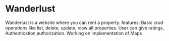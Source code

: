 # Wanderlust
Wanderlust is a website where you can rent a property.
features:
Basic crud operations like list, delete, update, view all properties.
User can give ratings,
Authentication,authorization.
Working on implementation of Maps 
